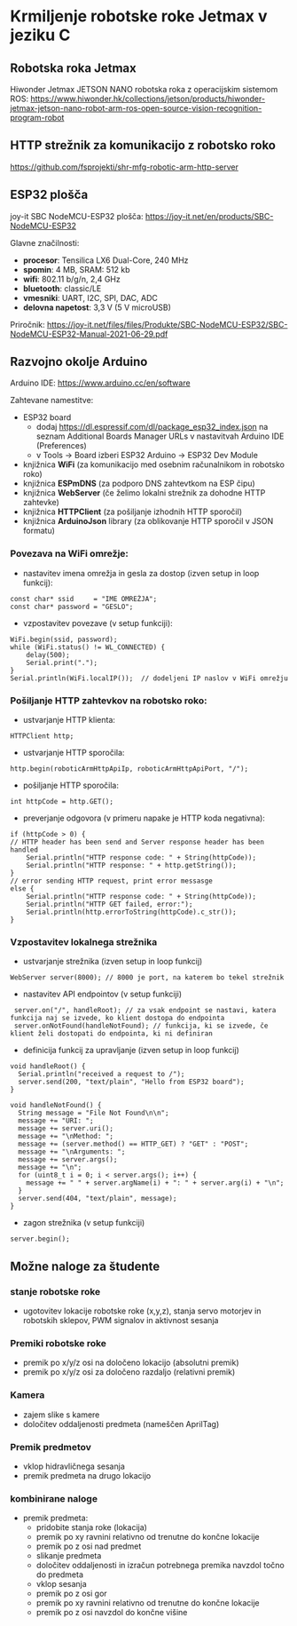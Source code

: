 # Krmiljenje robotske roke Jetmax v jeziku C

## Robotska roka Jetmax

Hiwonder Jetmax JETSON NANO robotska roka z operacijskim sistemom ROS: https://www.hiwonder.hk/collections/jetson/products/hiwonder-jetmax-jetson-nano-robot-arm-ros-open-source-vision-recognition-program-robot

## HTTP strežnik za komunikacijo z robotsko roko

https://github.com/fsprojekti/shr-mfg-robotic-arm-http-server

## ESP32 plošča

joy-it SBC NodeMCU-ESP32 plošča: https://joy-it.net/en/products/SBC-NodeMCU-ESP32

Glavne značilnosti:
* **procesor**: Tensilica LX6 Dual-Core, 240 MHz
* **spomin**: 4 MB, SRAM: 512 kb
* **wifi**: 802.11 b/g/n, 2,4 GHz
* **bluetooth**: classic/LE
* **vmesniki**: UART, I2C, SPI, DAC, ADC
* **delovna napetost**: 3,3 V (5 V microUSB)

Priročnik: https://joy-it.net/files/files/Produkte/SBC-NodeMCU-ESP32/SBC-NodeMCU-ESP32-Manual-2021-06-29.pdf

## Razvojno okolje Arduino

Arduino IDE: https://www.arduino.cc/en/software

Zahtevane namestitve:
* ESP32 board
	* dodaj https://dl.espressif.com/dl/package_esp32_index.json na seznam Additional Boards Manager URLs v nastavitvah Arduino IDE (Preferences)
	* v Tools &rarr; Board izberi ESP32 Arduino &rarr; ESP32 Dev Module
* knjižnica **WiFi** (za komunikacijo med osebnim računalnikom in robotsko roko)
* knjižnica **ESPmDNS** (za podporo DNS zahtevtkom na ESP čipu)
* knjižnica **WebServer** (če želimo lokalni strežnik za dohodne HTTP zahtevke)
* knjižnica **HTTPClient** (za pošiljanje izhodnih HTTP sporočil)
* knjižnica **ArduinoJson** library (za oblikovanje HTTP sporočil v JSON formatu)

### Povezava na WiFi omrežje:
* nastavitev imena omrežja in gesla za dostop (izven setup in loop funkcij):
```
const char* ssid     = "IME OMREŽJA";
const char* password = "GESLO";
```
* vzpostavitev povezave (v setup funkciji):
```
WiFi.begin(ssid, password);
while (WiFi.status() != WL_CONNECTED) {
	delay(500);
	Serial.print(".");
}
Serial.println(WiFi.localIP());  // dodeljeni IP naslov v WiFi omrežju
```

### Pošiljanje HTTP zahtevkov na robotsko roko:
* ustvarjanje HTTP klienta: 
```
HTTPClient http;
```
* ustvarjanje HTTP sporočila: 
```
http.begin(roboticArmHttpApiIp, roboticArmHttpApiPort, "/");
```
* pošiljanje HTTP sporočila:
```
int httpCode = http.GET();
```
* preverjanje odgovora (v primeru napake je HTTP koda negativna):
```
if (httpCode > 0) {
// HTTP header has been send and Server response header has been handled
    Serial.println("HTTP response code: " + String(httpCode));
	Serial.println("HTTP response: " + http.getString());
}
// error sending HTTP request, print error messasge
else {
	Serial.println("HTTP response code: " + String(httpCode));
	Serial.println("HTTP GET failed, error:");
	Serial.println(http.errorToString(httpCode).c_str());
}
```

### Vzpostavitev lokalnega strežnika

* ustvarjanje strežnika (izven setup in loop funkcij)
```
WebServer server(8000); // 8000 je port, na katerem bo tekel strežnik
```

* nastavitev API endpointov (v setup funkciji)
```
 server.on("/", handleRoot); // za vsak endpoint se nastavi, katera funkcija naj se izvede, ko klient dostopa do endpointa
 server.onNotFound(handleNotFound); // funkcija, ki se izvede, če klient želi dostopati do endpointa, ki ni definiran
```

* definicija funkcij za upravljanje (izven setup in loop funkcij)
```
void handleRoot() {
  Serial.println("received a request to /");
  server.send(200, "text/plain", "Hello from ESP32 board");
}

void handleNotFound() {
  String message = "File Not Found\n\n";
  message += "URI: ";
  message += server.uri();
  message += "\nMethod: ";
  message += (server.method() == HTTP_GET) ? "GET" : "POST";
  message += "\nArguments: ";
  message += server.args();
  message += "\n";
  for (uint8_t i = 0; i < server.args(); i++) {
    message += " " + server.argName(i) + ": " + server.arg(i) + "\n";
  }
  server.send(404, "text/plain", message);
}
```
* zagon strežnika (v setup funkciji)
```
server.begin();
```

## Možne naloge za študente

### stanje robotske roke
* ugotovitev lokacije robotske roke (x,y,z), stanja servo motorjev in robotskih sklepov, PWM signalov in aktivnost sesanja
### Premiki robotske roke
* premik po x/y/z osi na določeno lokacijo (absolutni premik)
* premik po x/y/z osi za določeno razdaljo (relativni premik)
### Kamera
* zajem slike s kamere
* določitev oddaljenosti predmeta (nameščen AprilTag)
### Premik predmetov
* vklop hidravličnega sesanja
* premik predmeta na drugo lokacijo
### kombinirane naloge
* premik predmeta:
	* pridobite stanja roke (lokacija)
	* premik po xy ravnini relativno od trenutne do končne lokacije
	* premik po z osi nad predmet
	* slikanje predmeta 
	* določitev oddaljenosti in izračun potrebnega premika navzdol točno do predmeta
	* vklop sesanja
	* premik po z osi gor
	* premik po xy ravnini relativno od trenutne do končne lokacije
	* premik po z osi navzdol do končne višine